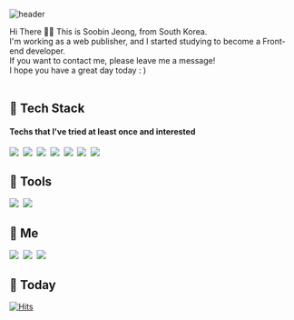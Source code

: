 <!--
**ttubin/ttubin** is a ✨ _special_ ✨ repository because its `README.md` (this file) appears on your GitHub profile.

Here are some ideas to get you started:

- 🔭 I’m currently working on ...
- 🌱 I’m currently learning ...
- 👯 I’m looking to collaborate on ...
- 🤔 I’m looking for help with ...
- 💬 Ask me about ...
- 📫 How to reach me: ...
- 😄 Pronouns: ...
- ⚡ Fun fact: ...
-->

![header](https://capsule-render.vercel.app/api?type=waving&color=gradient&customColorList=21,22,23,24&height=200&section=header&text=TTUBIN&fontSize=48&fontAlign=85&animation=twinkling)

Hi There 🖐🏻 This is Soobin Jeong, from South Korea. <br>
I'm working as a web publisher, and I started studying to become a Front-end developer. <br>
If you want to contact me, please leave me a message! <br>
I hope you have a great day today : ) 
<br>
<br>

## 💚 Tech Stack
#### Techs that I've tried at least once and interested
<img src="https://img.shields.io/badge/HTML5-E34F26?style=flat-square&logo=HTML5&logoColor=white"/>&nbsp;
<img src="https://img.shields.io/badge/CSS3-1572B6?style=flat-square&logo=CSS3&logoColor=white"/>&nbsp;
<img src="https://img.shields.io/badge/Sass-CC6699?style=flat-square&logo=Sass&logoColor=white"/>&nbsp;
<img src="https://img.shields.io/badge/JavaScript-F7DF1E?style=flat-square&logo=JavaScript&logoColor=white"/>&nbsp;
<img src="https://img.shields.io/badge/jQuery-0769AD?style=flat-square&logo=jQuery&logoColor=white"/>&nbsp;
<img src="https://img.shields.io/badge/Vue.js-4FC08D?style=flat-square&logo=Vue.js&logoColor=white"/>&nbsp;
<img src="https://img.shields.io/badge/React.js-61DAFB?style=flat-square&logo=React&logoColor=white"/>&nbsp;
<br>

## 💚 Tools
<img src="https://img.shields.io/badge/VisualStudioCode-007ACC?style=flat-square&logo=VisualStudioCode&logoColor=white"/>&nbsp;
<img src="https://img.shields.io/badge/Git-F05032?style=flat-square&logo=Git&logoColor=white"/>&nbsp;
<br>

## 💚 Me
<img src="https://img.shields.io/badge/Gmail-EA4335?style=flat-square&logo=Gmail&logoColor=white"/>&nbsp;
<img src="https://img.shields.io/badge/Instagram-E4405F?style=flat-square&logo=Instagram&logoColor=white"/>&nbsp;
<img src="https://img.shields.io/badge/-Blog-03C75A?style=flat-square&logo=naver&logoColor=white&link=https://blog.naver.com/ttubin_"/>&nbsp;
<br>

## 💚 Today
[![Hits](https://hits.seeyoufarm.com/api/count/incr/badge.svg?url=https%3A%2F%2Fgithub.com%2Fttubin%2Fhit-counter&count_bg=%2386B463&title_bg=%23333333&icon=github.svg&icon_color=%23E7E7E7&title=HITS&edge_flat=true)](https://hits.seeyoufarm.com)







<!-- 
![Anurag's GitHub stats](https://github-readme-stats.vercel.app/api?username=ttubin&show_icons=true&theme=radical)


# Soobin Jeong

프로젝트에 대한 간단한 설명
* 무엇을 위한 것인가
* 어떤 문제를 해결할 수 있는가
* 왜 이 프로젝트가 유용한가
* 어떤 사람드링 이 프로젝트를 사용하면 좋은가
* 이 프로젝트는 어떻게 작용하는가

## Description

An in-depth paragraph about your project and overview of use.

## Getting Started

### Dependencies

* Describe any prerequisites, libraries, OS version, etc., needed before installing program.
* ex. Windows 10

### Installing

* How/where to download your program
* Any modifications needed to be made to files/folders

### Executing program

* How to run the program
* Step-by-step bullets
```
code blocks for commands
```

## Help

Any advise for common problems or issues.
```
command to run if program contains helper info
```

## Authors

Contributors names and contact info

ex. Dominique Pizzie  
ex. [@DomPizzie](https://twitter.com/dompizzie)

## Version History

* 0.2
    * Various bug fixes and optimizations
    * See [commit change]() or See [release history]()
* 0.1
    * Initial Release

## License

This project is licensed under the [NAME HERE] License - see the LICENSE.md file for details

## Acknowledgments

Inspiration, code snippets, etc.
* [awesome-readme](https://github.com/matiassingers/awesome-readme)
* [PurpleBooth](https://gist.github.com/PurpleBooth/109311bb0361f32d87a2)
* [dbader](https://github.com/dbader/readme-template)
* [zenorocha](https://gist.github.com/zenorocha/4526327)
* [fvcproductions](https://gist.github.com/fvcproductions/1bfc2d4aecb01a834b46) -->
